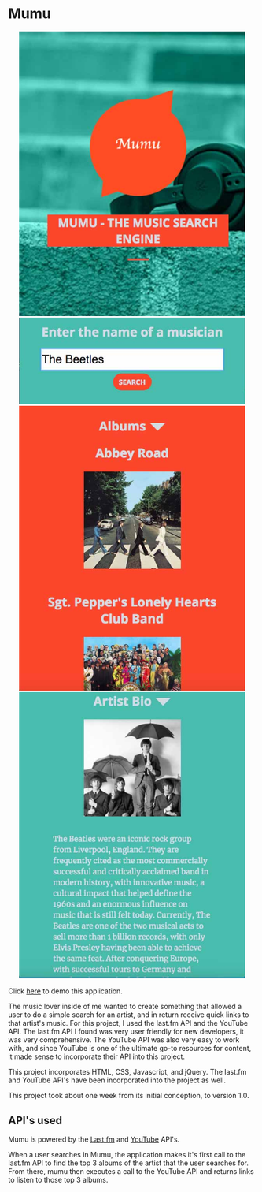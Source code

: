 # Mumu
<p align="center">
    <img width="460" src="images/screenshotsGithub/1.jpg">
    <img width="460" src="images/screenshotsGithub/2.jpg">
    <img width="460" src="images/screenshotsGithub/3.jpg">
    <img width="460" src="images/screenshotsGithub/4.jpg">
</p>

Click [here](https://pages.github.com/) to demo this application.

The music lover inside of me wanted to create something that allowed a user to do a simple search for an artist, and in return receive quick links to that artist's music. For this project, I used the last.fm API and the YouTube API. The last.fm API I found was very user friendly for new developers, it was very comprehensive. The YouTube API was also very easy to work with, and since YouTube is one of the ultimate go-to resources for content, it made sense to incorporate their API into this project.

This project incorporates HTML, CSS, Javascript, and jQuery. The last.fm and YouTube API's have been incorporated into the project as well.

This project took about one week from its initial conception, to version 1.0.

## API's used

Mumu is powered by the [Last.fm](https://www.last.fm/api) and [YouTube](https://developers.google.com/youtube/) API's.

When a user searches in Mumu, the application makes it's first call to the last.fm API to find the top 3 albums of the artist that the user searches for. From there, mumu then executes a call to the YouTube API and returns links to listen to those top 3 albums.
